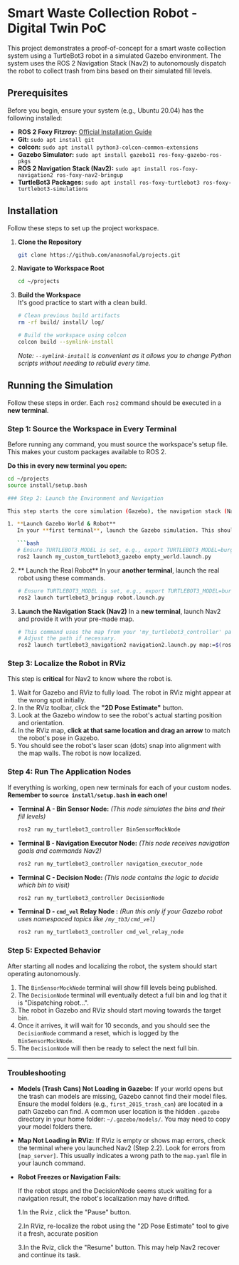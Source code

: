 # Smart Waste Collection Robot - Digital Twin PoC

This project demonstrates a proof-of-concept for a smart waste collection system using a TurtleBot3 robot in a simulated Gazebo environment. The system uses the ROS 2 Navigation Stack (Nav2) to autonomously dispatch the robot to collect trash from bins based on their simulated fill levels.

## Prerequisites

Before you begin, ensure your system (e.g., Ubuntu 20.04) has the following installed:
* **ROS 2 Foxy Fitzroy:** [Official Installation Guide](https://docs.ros.org/en/foxy/Installation/Ubuntu-Install-Debians.html)
* **Git:** `sudo apt install git`
* **colcon:** `sudo apt install python3-colcon-common-extensions`
* **Gazebo Simulator:** `sudo apt install gazebo11 ros-foxy-gazebo-ros-pkgs`
* **ROS 2 Navigation Stack (Nav2):** `sudo apt install ros-foxy-navigation2 ros-foxy-nav2-bringup`
* **TurtleBot3 Packages:** `sudo apt install ros-foxy-turtlebot3 ros-foxy-turtlebot3-simulations`

## Installation

Follow these steps to set up the project workspace.

1.  **Clone the Repository** 

    ```bash
    git clone https://github.com/anasnofal/projects.git
    ```

2.  **Navigate to Workspace Root**

    ```bash
    cd ~/projects
    ```

  

3.  **Build the Workspace**  
    It's good practice to start with a clean build.

    ```bash
    # Clean previous build artifacts
    rm -rf build/ install/ log/

    # Build the workspace using colcon
    colcon build --symlink-install
    ```
    *Note: `--symlink-install` is convenient as it allows you to change Python scripts without needing to rebuild every time.*

## Running the Simulation

Follow these steps in order. Each `ros2` command should be executed in a **new terminal**.

### Step 1: Source the Workspace in Every Terminal

Before running any command, you must source the workspace's setup file. This makes your custom packages available to ROS 2.

**Do this in every new terminal you open:**

```bash
cd ~/projects
source install/setup.bash

### Step 2: Launch the Environment and Navigation

This step starts the core simulation (Gazebo), the navigation stack (Nav2), and the visualization tool (RViz).

1. **Launch Gazebo World & Robot**
   In your **first terminal**, launch the Gazebo simulation. This should open the simulator window with your world and the TurtleBot3 model.

   ```bash
   # Ensure TURTLEBOT3_MODEL is set, e.g., export TURTLEBOT3_MODEL=burger
   ros2 launch my_custom_turtlebot3_gazebo empty_world.launch.py
   ```
2. ** Launch the Real Robot**
   In your **another terminal**, launch the real robot using these commands.
   ```bash
   # Ensure TURTLEBOT3_MODEL is set, e.g., export TURTLEBOT3_MODEL=burger
   ros2 launch turtlebot3_bringup robot.launch.py
   ```
    
3. **Launch the Navigation Stack (Nav2)**
   In a **new terminal**, launch Nav2 and provide it with your pre-made map.

   ```bash
   # This command uses the map from your 'my_turtlebot3_controller' package.
   # Adjust the path if necessary.
   ros2 launch turtlebot3_navigation2 navigation2.launch.py map:=$(ros2 pkg prefix my_turtlebot3_controller)/share/my_turtlebot3_controller/maps/big_map.yaml
   ```


### Step 3: Localize the Robot in RViz

This step is **critical** for Nav2 to know where the robot is.

1. Wait for Gazebo and RViz to fully load. The robot in RViz might appear at the wrong spot initially.
2. In the RViz toolbar, click the **"2D Pose Estimate"** button.
3. Look at the Gazebo window to see the robot's actual starting position and orientation.
4. In the RViz map, **click at that same location and drag an arrow** to match the robot's pose in Gazebo.
5. You should see the robot's laser scan (dots) snap into alignment with the map walls. The robot is now localized.

### Step 4: Run The Application Nodes

If everything is working, open new terminals for each of your custom nodes. **Remember to `source install/setup.bash` in each one!**

* **Terminal A - Bin Sensor Node:**
  *(This node simulates the bins and their fill levels)*

  ```bash
  ros2 run my_turtlebot3_controller BinSensorMockNode
  ```

* **Terminal B - Navigation Executor Node:**
  *(This node receives navigation goals and commands Nav2)*

  ```bash
  ros2 run my_turtlebot3_controller navigation_executor_node
  ```

* **Terminal C - Decision Node:**
  *(This node contains the logic to decide which bin to visit)*

  ```bash
  ros2 run my_turtlebot3_controller DecisionNode
  ```

* **Terminal D - `cmd_vel` Relay Node :**
  *(Run this only if your Gazebo robot uses namespaced topics like `/my_tb3/cmd_vel`)*

  ```bash
  ros2 run my_turtlebot3_controller cmd_vel_relay_node
  ```

### Step 5: Expected Behavior

After starting all nodes and localizing the robot, the system should start operating autonomously.

1. The `BinSensorMockNode` terminal will show fill levels being published.
2. The `DecisionNode` terminal will eventually detect a full bin and log that it is "Dispatching robot...".
3. The robot in Gazebo and RViz should start moving towards the target bin.
4. Once it arrives, it will wait for 10 seconds, and you should see the `DecisionNode` command a reset, which is logged by the `BinSensorMockNode`.
5. The `DecisionNode` will then be ready to select the next full bin.

---

### Troubleshooting

* **Models (Trash Cans) Not Loading in Gazebo:**
  If your world opens but the trash can models are missing, Gazebo cannot find their model files. Ensure the model folders (e.g., `first_2015_trash_can`) are located in a path Gazebo can find. A common user location is the hidden `.gazebo` directory in your home folder: `~/.gazebo/models/`. You may need to copy your model folders there.

* **Map Not Loading in RViz:**
  If RViz is empty or shows map errors, check the terminal where you launched Nav2 (Step 2.2). Look for errors from `[map_server]`. This usually indicates a wrong path to the `map.yaml` file in your launch command.

* **Robot Freezes or Navigation Fails:**

    If the robot stops and the DecisionNode seems stuck waiting for a navigation result, the robot's localization may have drifted.

    1.In the Rviz , click the "Pause" button.
  
    2.In RViz, re-localize the robot using the "2D Pose Estimate" tool to give it a fresh, accurate position
  
    3.In the Rviz, click the "Resume" button. This may help Nav2 recover and continue its task.


